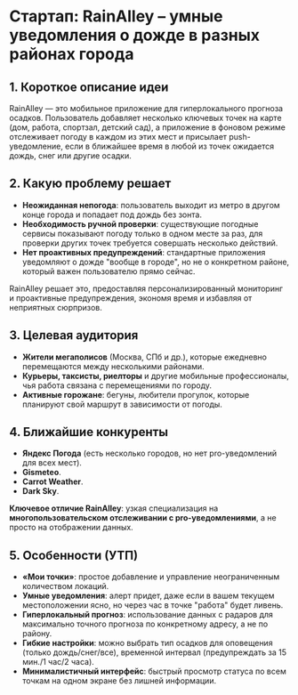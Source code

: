 # Стартап: RainAlley – умные уведомления о дожде в разных районах города

## 1. Короткое описание идеи
RainAlley — это мобильное приложение для гиперлокального прогноза осадков. Пользователь добавляет несколько ключевых точек на карте (дом, работа, спортзал, детский сад), а приложение в фоновом режиме отслеживает погоду в каждом из этих мест и присылает push-уведомление, если в ближайшее время в любой из точек ожидается дождь, снег или другие осадки.

## 2. Какую проблему решает
- **Неожиданная непогода**: пользователь выходит из метро в другом конце города и попадает под дождь без зонта.
- **Необходимость ручной проверки**: существующие погодные сервисы показывают погоду только в одном месте за раз, для проверки других точек требуется совершать несколько действий.
- **Нет проактивных предупреждений**: стандартные приложения уведомляют о дожде "вообще в городе", но не о конкретном районе, который важен пользователю прямо сейчас.

RainAlley решает это, предоставляя персонализированный мониторинг и проактивные предупреждения, экономя время и избавляя от неприятных сюрпризов.

## 3. Целевая аудитория
- **Жители мегаполисов** (Москва, СПб и др.), которые ежедневно перемещаются между несколькими районами.
- **Курьеры, таксисты, риелторы** и другие мобильные профессионалы, чья работа связана с перемещениями по городу.
- **Активные горожане**: бегуны, любители прогулок, которые планируют свой маршрут в зависимости от погоды.

## 4. Ближайшие конкуренты
- **Яндекс Погода** (есть несколько городов, но нет pro-уведомлений для всех мест).
- **Gismeteo**.
- **Carrot Weather**.
- **Dark Sky**.

**Ключевое отличие RainAlley**: узкая специализация на **многопользовательском отслеживании с pro-уведомлениями**, а не просто на отображении данных.

## 5. Особенности (УТП)
- **«Мои точки»**: простое добавление и управление неограниченным количеством локаций.
- **Умные уведомления**: алерт придет, даже если в вашем текущем местоположении ясно, но через час в точке "работа" будет ливень.
- **Гиперлокальный прогноз**: использование данных с радаров для максимально точного прогноза по конкретному адресу, а не по району.
- **Гибкие настройки**: можно выбрать тип осадков для оповещения (только дождь/снег/все), временной интервал (предупреждать за 15 мин./1 час/2 часа).
- **Минималистичный интерфейс**: быстрый просмотр статуса по всем точкам на одном экране без лишней информации.

